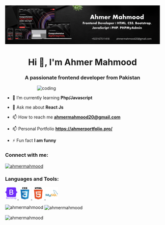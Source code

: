 ![logo](https://github.com/AhmerMahmood/AhmerMahmood/blob/main/Banner_2.png)
<h1 align="center">Hi 👋, I'm Ahmer Mahmood</h1>
<h3 align="center">A passionate frontend developer from Pakistan</h3>

<img align="right" alt="coding" width="400" src="https://t4.ftcdn.net/jpg/05/90/45/35/360_F_590453560_ugMuPncnGYB6XnJqmC8xiPQx4eg3jmMD.jpg">

<p align="left"> <a href="https://twitter.com/" target="blank"><img src="https://img.shields.io/twitter/follow/?logo=twitter&style=for-the-badge" alt="" /></a> </p>

- 🌱 I’m currently learning **Php/Javascript**

- 💬 Ask me about **React Js**

- 📫 How to reach me **ahmermahmood20@gmail.com**
- 📫 Personal Portfolio **https://ahmerportfolio.pro/**
- ⚡ Fun fact **I am funny**

<h3 align="left">Connect with me:</h3>
<p align="left">
<a href="https://linkedin.com/in/ahmermahmood" target="blank"><img align="center" src="https://raw.githubusercontent.com/rahuldkjain/github-profile-readme-generator/master/src/images/icons/Social/linked-in-alt.svg" alt="ahmermahmood" height="30" width="40" /></a>
</p>

<h3 align="left">Languages and Tools:</h3>
<p align="left"> <a href="https://getbootstrap.com" target="_blank" rel="noreferrer"> <img src="https://raw.githubusercontent.com/devicons/devicon/master/icons/bootstrap/bootstrap-plain-wordmark.svg" alt="bootstrap" width="40" height="40"/> </a> <a href="https://www.w3schools.com/css/" target="_blank" rel="noreferrer"> <img src="https://raw.githubusercontent.com/devicons/devicon/master/icons/css3/css3-original-wordmark.svg" alt="css3" width="40" height="40"/> </a> <a href="https://www.w3.org/html/" target="_blank" rel="noreferrer"> <img src="https://raw.githubusercontent.com/devicons/devicon/master/icons/html5/html5-original-wordmark.svg" alt="html5" width="40" height="40"/> </a> <a href="https://www.mysql.com/" target="_blank" rel="noreferrer"> <img src="https://raw.githubusercontent.com/devicons/devicon/master/icons/mysql/mysql-original-wordmark.svg" alt="mysql" width="40" height="40"/> </a> </p>

<p><img align="left" src="https://github-readme-stats.vercel.app/api/top-langs?username=ahmermahmood&show_icons=true&locale=en&layout=compact" alt="ahmermahmood" /></p>

<p>&nbsp;<img align="center" src="https://github-readme-stats.vercel.app/api?username=ahmermahmood&show_icons=true&locale=en" alt="ahmermahmood" /></p>

<p><img align="center" src="https://github-readme-streak-stats.herokuapp.com/?user=ahmermahmood&" alt="ahmermahmood" /></p>
